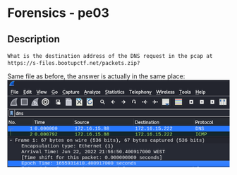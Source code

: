 # Forensics - pe03
## Description
```
What is the destination address of the DNS request in the pcap at https://s-files.bootupctf.net/packets.zip?
```
Same file as before, the answer is actually in the same place:
![wireshark](./img/pe01.png)
